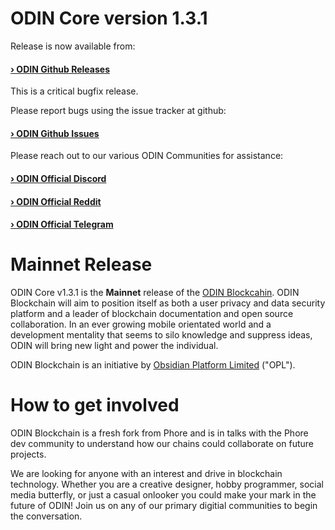 
ODIN Core version 1.3.1
==========================

Release is now available from:

#### [› ODIN Github Releases](https://github.com/odinblockchain/odin/releases)

This is a critical bugfix release.

Please report bugs using the issue tracker at github:

#### [› ODIN Github Issues](https://github.com/odinblockchain/odin/issues)

Please reach out to our various ODIN Communities for assistance:

#### [› ODIN Official Discord](https://discord.me/odinblockchain)
#### [› ODIN Official Reddit](https://www.reddit.com/r/OdinBlockchain/)
#### [› ODIN Official Telegram](https://t.me/ODINchain)


Mainnet Release
==========================

ODIN Core v1.3.1 is the **Mainnet** release of the [ODIN Blockcahin](https://odinblockchain.org). ODIN Blockchain will aim to position itself as both a user privacy and data security platform and a leader of blockchain documentation and open source collaboration. In an ever growing mobile orientated world and a development mentality that seems to silo knowledge and suppress ideas, ODIN will bring new light and power the individual.

ODIN Blockchain is an initiative by [Obsidian Platform Limited](https://obsidianplatform.com) ("OPL").


How to get involved
==========================

ODIN Blockchain is a fresh fork from Phore and is in talks with the Phore dev community to understand how our chains could collaborate on future projects.

We are looking for anyone with an interest and drive in blockchain technology. Whether you are a creative designer, hobby programmer, social media butterfly, or just a casual onlooker you could make your mark in the future of ODIN! Join us on any of our primary digitial communities to begin the conversation.




